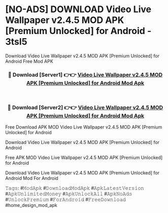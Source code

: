 # [NO-ADS] DOWNLOAD Video Live Wallpaper v2.4.5 MOD APK [Premium Unlocked] for Android - 3tsl5
Download Video Live Wallpaper v2.4.5 MOD APK [Premium Unlocked] for Android Free Mod APK

<div align="center">
<h3>🔴 Download [Server1] 👉👉 <a href="https://apk-comot.site?title=Video_Live_Wallpaper_v2.4.5_MOD_APK_[Premium_Unlocked]_for_Android">Video Live Wallpaper v2.4.5 MOD APK [Premium Unlocked] for Android Mod Apk</a></h3><br>

<h3>🔴 Download [Server2] 👉👉 <a href="https://apk-comot.site?title=Video_Live_Wallpaper_v2.4.5_MOD_APK_[Premium_Unlocked]_for_Android">Video Live Wallpaper v2.4.5 MOD APK [Premium Unlocked] for Android Mod Apk</a></h3>
</div>


Free Download APK MOD Video Live Wallpaper v2.4.5 MOD APK [Premium Unlocked] for Android

Download Video Live Wallpaper v2.4.5 MOD APK [Premium Unlocked] for Android 

Free APK MOD Video Live Wallpaper v2.4.5 MOD APK [Premium Unlocked] for Android 

Download Video Live Wallpaper v2.4.5 MOD APK [Premium Unlocked] for Android Mod For Android

𝚃𝚊𝚐𝚜: #𝙼𝚘𝚍𝙰𝚙𝚔 #𝙳𝚘𝚠𝚗𝚕𝚘𝚊𝚍𝙼𝚘𝚍𝙰𝚙𝚔 #𝙰𝚙𝚔𝙻𝚊𝚝𝚎𝚜𝚝𝚅𝚎𝚛𝚜𝚒𝚘𝚗 #𝙰𝚙𝚔𝚄𝚗𝚕𝚒𝚖𝚒𝚝𝚎𝚍𝙼𝚘𝚗𝚎𝚢 #𝙰𝚙𝚔𝚄𝚗𝚕𝚘𝚌𝚔𝙰𝚕𝚕 #𝙰𝚙𝚔𝙽𝚘𝙰𝚍𝚜 #𝚄𝚗𝚕𝚘𝚌𝚔𝙿𝚛𝚎𝚖𝚒𝚞𝚖 #𝙵𝚘𝚛𝙰𝚗𝚍𝚛𝚘𝚒𝚍 #𝙵𝚛𝚎𝚎𝙳𝚘𝚠𝚗𝚕𝚘𝚊𝚍 #home_design_mod_apk